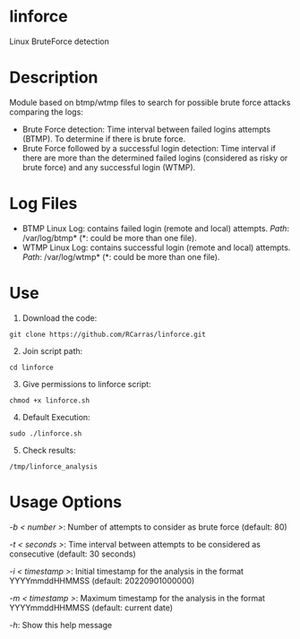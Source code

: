 # linforce
Linux BruteForce detection

# Description
Module based on btmp/wtmp files to search for possible brute force attacks comparing the logs:
- Brute Force detection: Time interval between failed logins attempts (BTMP). To determine if there is brute force.
- Brute Force followed by a successful login detection: Time interval if there are more than the determined failed logins (considered as risky or brute force) and any successful login (WTMP).

# Log Files
- BTMP Linux Log: contains failed login (remote and local) attempts.
*Path*: /var/log/btmp* (*: could be more than one file).
- WTMP Linux Log: contains successful login (remote and local) attempts.
*Path*: /var/log/wtmp* (*: could be more than one file).

# Use
1. Download the code:
```
git clone https://github.com/RCarras/linforce.git
```

2. Join script path:
```
cd linforce
```

3. Give permissions to linforce script:
```
chmod +x linforce.sh
```

4. Default Execution:
```
sudo ./linforce.sh
```

5. Check results:
```
/tmp/linforce_analysis
```

# Usage Options
*-b < number >*:      Number of attempts to consider as brute force (default: 80)

*-t < seconds >*:     Time interval between attempts to be considered as consecutive (default: 30 seconds)

*-i < timestamp >*:   Initial timestamp for the analysis in the format YYYYmmddHHMMSS (default: 20220901000000)

*-m < timestamp >*:   Maximum timestamp for the analysis in the format YYYYmmddHHMMSS (default: current date)

*-h*:               Show this help message

